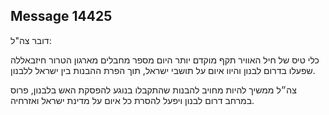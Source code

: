 ## Message 14425

דובר צה"ל:

כלי טיס של חיל האוויר תקף מוקדם יותר היום מספר מחבלים מארגון הטרור חיזבאללה שפעלו בדרום לבנון והיוו איום על תושבי ישראל, תוך הפרת ההבנות בין ישראל ללבנון.
 
צה״ל ממשיך להיות מחויב להבנות שהתקבלו בנוגע להפסקת האש בלבנון, פרוס במרחב דרום לבנון ויפעל להסרת כל איום על מדינת ישראל ואזרחיה.

